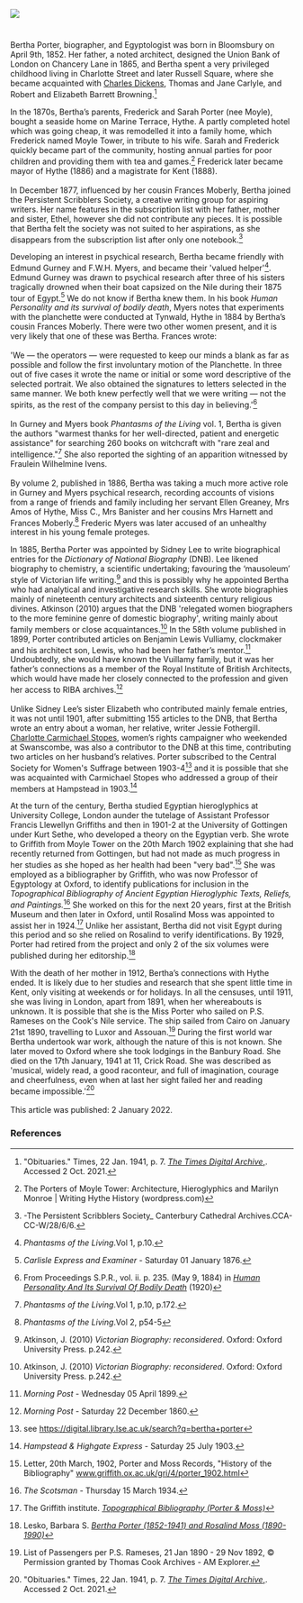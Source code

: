 <a href="https://beta.kent-maps.online"><img src="https://beta.kent-maps.online/juncture/ve-button.png"></a>

<param ve-config title="Bertha Porter (1852-1941)" author=" Michelle Crowther" layout="vtl" banner="https://raw.githubusercontent.com/kent-map/images/main/banners/19c.jpg">

<param ve-entity eid="Q967166" aliases="Hythe">

#

Bertha Porter, biographer, and Egyptologist was born in Bloomsbury on April 9th, 1852. Her father, a noted architect, designed the Union Bank of London on Chancery Lane in 1865, and Bertha spent a very privileged childhood living in Charlotte Street and later Russell Square, where she became acquainted with [Charles Dickens](/dickens/dickens-biography), Thomas and Jane Carlyle, and Robert and Elizabeth Barrett Browning.[^ref1] 
<param ve-image url="https://upload.wikimedia.org/wikipedia/commons/a/aa/Dickens_Gurney_head.jpg" label="Charles Dickens c.1867-8" attribution="Jeremiah Gurney, Public domain, via Wikimedia Commons">

In the 1870s, Bertha’s parents, Frederick and Sarah Porter (nee Moyle), bought a seaside home on Marine Terrace, Hythe. A partly completed hotel which was going cheap, it was remodelled it into a family home, which Frederick named Moyle Tower, in tribute to his wife. Sarah and Frederick quickly became part of the community, hosting annual parties for poor children and providing them with tea and games.[^ref2] Frederick later became mayor of Hythe (1886) and a magistrate for Kent (1888).  
<br>
In December 1877, influenced by her cousin Frances Moberly, Bertha joined the Persistent Scribblers Society, a creative writing group for aspiring writers. Her name features in the subscription list with her father, mother and sister, Ethel,   however she did not contribute any pieces. It is possible that Bertha felt the society was not suited to her aspirations, as she disappears from the subscription list after only one notebook.[^ref3] 
<param ve-image url="https://stor.artstor.org/stor/573d7807-f4c0-40b9-ad07-e65b737daf4f" label="The Parade, Hythe with Moyle Tower" attribution="The Photochrom Co. Ltd">

Developing an interest in psychical research, Bertha became friendly with Edmund Gurney and F.W.H. Myers, and became their 'valued helper'[^ref4]. Edmund Gurney was drawn to psychical research after three of his sisters tragically drowned when their boat capsized on the Nile during their 1875 tour of Egypt.[^ref5]  We do not know if Bertha knew them. In his book _Human Personality and its survival of bodily death_, Myers notes that experiments with the planchette were conducted at Tynwald, Hythe in 1884 by Bertha’s cousin Frances Moberly. There were two other women present, and it is very likely that one of these was Bertha. Frances wrote:
<br><br>
'We — the operators — were requested to keep our minds a blank as far as possible and follow the first involuntary motion of the Planchette. In three out of five cases it wrote the name or initial or some word descriptive of the selected portrait. We also obtained the signatures to letters selected in the same manner. We both knew perfectly well that we were writing — not the spirits, as the rest of the company persist to this day in believing.'[^ref6]
<br><br>
In Gurney and Myers book _Phantasms of the Living_ vol. 1, Bertha is given the authors "warmest thanks for her well-directed, patient and energetic assistance" for searching 260 books on witchcraft with "rare zeal and intelligence."[^ref7] She also reported the sighting of an apparition witnessed by Fraulein Wilhelmine Ivens.
<br><br>
By volume 2, published in 1886, Bertha was taking a much more active role in Gurney and Myers psychical research, recording accounts of visions from a range of friends and family including her servant Ellen Greaney, Mrs Amos of Hythe, Miss C., Mrs Banister and her cousins Mrs Harnett and Frances Moberly.[^ref8]  Frederic Myers was later accused of an unhealthy interest in his young female proteges. 
<param ve-image url="https://upload.wikimedia.org/wikipedia/commons/4/4e/Frederic_Myers_Photograph.png" label="Frederic Myers" attribution="S. R. Morgan., Public domain, via Wikimedia Commons">

In 1885, Bertha Porter was appointed by Sidney Lee to write biographical entries for the _Dictionary of National Biography_ (DNB). Lee likened biography to chemistry, a scientific undertaking; favouring the ‘mausoleum’ style of Victorian life writing.[^ref14] and this is possibly why he appointed Bertha who had analytical and investigative research skills.  She wrote biographies mainly of nineteenth century architects and sixteenth century religious divines. Atkinson (2010) argues that the DNB 'relegated women biographers to the more feminine genre of domestic biography', writing mainly about family members or close acquaintances.[^ref9] In the 58th volume published in 1899, Porter contributed articles on Benjamin Lewis Vulliamy, clockmaker and his architect son, Lewis, who had been her father’s mentor.[^ref10]  Undoubtedly, she would have known the Vuillamy family, but it was her father’s connections as a member of the Royal Institute of British Architects, which would have made her closely connected to the profession and given her access to RIBA archives.[^ref11]  
<br>
Unlike Sidney Lee’s sister Elizabeth who contributed mainly female entries, it was not until 1901, after submitting 155 articles to the DNB, that Bertha wrote an entry about a woman, her relative, writer Jessie Fothergill.  [Charlotte Carmichael Stopes](/19c/19c-stopes-biography), women’s rights campaigner who weekended at Swanscombe, was also a contributor to the DNB at this time, contributing two articles on her husband’s relatives. Porter subscribed to the Central Society for Women's Suffrage between 1903-4[^ref12]  and it is possible that she was acquainted with Carmichael Stopes who addressed a group of their members at Hampstead in 1903.[^ref13]  
<param ve-image url="https://upload.wikimedia.org/wikipedia/commons/a/ae/Oxford_Dictionary_of_National_Biography_volumes.jpg" label="Oxford Dictionary of National Biography" attribution="The original uploader was Mgoutsidou at Greek Wikipedia., CC BY-SA 3.0, via Wikimedia Commons">

At the turn of the century, Bertha studied Egyptian hieroglyphics at University College, London aunder the tutelage of Assistant Professor Francis Llewellyn Griffiths and then in 1901-2 at the University of Gottingen under Kurt Sethe, who developed a theory on the Egyptian verb. She wrote to Griffith from Moyle Tower on the 20th March 1902 explaining that she had recently returned from Gottingen, but had not made as much progress in her studies as she hoped as her health had been "very bad".[^ref15] She was employed as a bibliographer by Griffith, who was now Professor of Egyptology at Oxford, to identify publications for inclusion in the _Topographical Bibliography of Ancient Egyptian Hieroglyphic Texts, Reliefs, and Paintings._[^ref16] She worked on this for the next 20 years, first at the British Museum and then later in Oxford, until Rosalind Moss was appointed to assist her in 1924.[^ref17] Unlike her assistant, Bertha did not visit Egypt during this period and so she relied on Rosalind to verify identifications. By 1929, Porter had retired from the project and only 2 of the six volumes were published during her editorship.[^ref18] 
<param ve-image url="https://upload.wikimedia.org/wikipedia/commons/e/eb/Karanog_altar.PNG" label="Karanog Altar" attribution="From Karanòg : the Meroitic inscriptions of Shablul and Karanòg by Francis Llewellyn Griffith, Public domain, via Wikimedia Commons">

With the death of her mother in 1912, Bertha’s connections with Hythe ended. It is likely due to her studies and research that she spent little time in Kent, only visiting at weekends or for holidays. In all the censuses, until 1911, she was living in London, apart from 1891, when her whereabouts is unknown. It is possible that she is the Miss Porter who sailed on P.S. Rameses on the Cook's Nile service. The ship sailed from Cairo on January 21st 1890, travelling to Luxor and Assouan.[^ref19] During the first world war Bertha undertook war work, although the nature of this is not known. She later moved to Oxford where she took lodgings in the Banbury Road. She died on the 17th January, 1941 at 11, Crick Road. She was described as 'musical, widely read, a good raconteur, and full of imagination, courage and cheerfulness, even when at last her sight failed her and reading became impossible.'[^ref20] 
<br><br>
This article was published: 2 January 2022.
<param ve-image url="https://stor.artstor.org/stor/44468ea4-cc7a-44c7-8390-ebf9f8ec8db8" label="Marine Parade, Hythe with Moyle Tower c.1914" attribution="Kent Maps Online Postcard Collection">


### References

[^ref1]:  "Obituaries." Times, 22 Jan. 1941, p. 7. [_The Times Digital Archive_,](link.gale.com/apps/doc/CS119355446/GDCS?u=ccc_uni&sid=bookmark-GDCS&xid=07417704). Accessed 2 Oct. 2021.
[^ref2]: The Porters of Moyle Tower: Architecture, Hieroglyphics and Marilyn Monroe | Writing Hythe History (wordpress.com)   
[^ref3]: -The Persistent Scribblers Society_ Canterbury Cathedral Archives.CCA-CC-W/28/6/6.  
[^ref4]: _Phantasms of the Living_.Vol 1, p.10. 
[^ref5]:  _Carlisle Express and Examiner_ - Saturday 01 January 1876. 
[^ref6]: From Proceedings S.P.R., vol. ii. p. 235. (May 9, 1884) in [_Human Personality And Its Survival Of Bodily Death_](https://archive.org/details/in.ernet.dli.2015.150966) (1920)    
[^ref7]: _Phantasms of the Living_.Vol 1, p.10, p.172. 
[^ref8]: _Phantasms of the Living_.Vol 2, p54-5
[^ref9]: Atkinson, J. (2010) _Victorian Biography: reconsidered_. Oxford: Oxford University Press. p.242.
[^ref10]:  _Morning Post_ - Wednesday 05 April 1899.   
[^ref11]:  _Morning Post_ - Saturday 22 December 1860.   
[^ref12]:  see https://digital.library.lse.ac.uk/search?q=bertha+porter    
[^ref13]:  _Hampstead & Highgate Express_ - Saturday 25 July 1903.   
[^ref14]: Atkinson, J. (2010) _Victorian Biography: reconsidered_. Oxford: Oxford University Press. p.242. 
[^ref15]: Letter, 20th March, 1902, Porter and Moss Records, "History of the Bibliography" www.griffith.ox.ac.uk/gri/4/porter_1902.html
[^ref16]:  _The Scotsman_ - Thursday 15 March 1934.   
[^ref17]:  The Griffith institute. [_Topographical Bibliography (Porter & Moss)_](http://www.griffith.ox.ac.uk/topbib.HTML)   
[^ref18]:  Lesko, Barbara S. [_Bertha Porter (1852-1941) and Rosalind Moss (1890-1990)_](https://www.brown.edu/Research/Breaking_Ground/bios/Moss_Rosalind.pdf)   
[^ref19]: List of Passengers per P.S. Rameses, 21 Jan 1890 - 29 Nov 1892, © Permission granted by Thomas Cook Archives - AM Explorer.
[^ref20]:  "Obituaries." Times, 22 Jan. 1941, p. 7. [_The Times Digital Archive_,](link.gale.com/apps/doc/CS119355446/GDCS?u=ccc_uni&sid=bookmark-GDCS&xid=07417704). Accessed 2 Oct. 2021.


